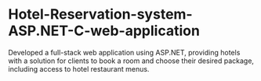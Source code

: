 # Hotel-Reservation-system-ASP.NET-C-web-application
Developed a full-stack web application using ASP.NET, providing hotels with a solution for clients to book a room and choose their desired package, including access to hotel restaurant menus.
